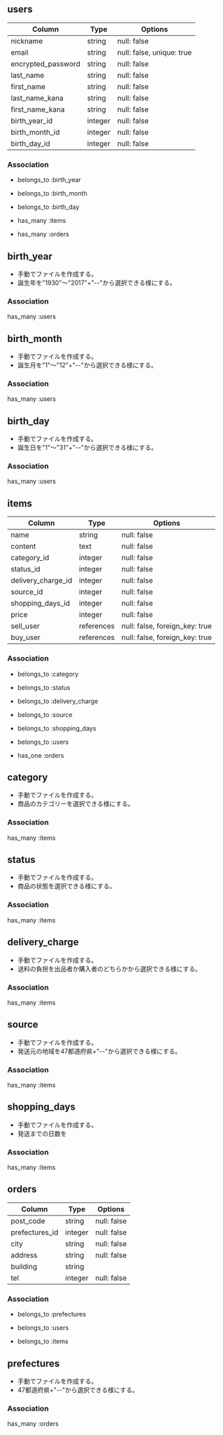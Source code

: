 ## users

|Column            |Type   |Options                  |
|------------------|-------|-------------------------|
|nickname          |string |null: false              |
|email             |string |null: false, unique: true|
|encrypted_password|string |null: false              |
|last_name         |string |null: false              |
|first_name        |string |null: false              |
|last_name_kana    |string |null: false              |
|first_name_kana   |string |null: false              |
|birth_year_id     |integer|null: false              |
|birth_month_id    |integer|null: false              |
|birth_day_id      |integer|null: false              |

### Association
- belongs_to :birth_year
- belongs_to :birth_month
- belongs_to :birth_day

- has_many :items
- has_many :orders


## birth_year
- 手動でファイルを作成する。
- 誕生年を"1930"〜"2017"+"--"から選択できる様にする。
### Association
has_many :users


## birth_month
- 手動でファイルを作成する。
- 誕生月を"1"〜"12"+"--"から選択できる様にする。
### Association
has_many :users


## birth_day
- 手動でファイルを作成する。
- 誕生日を"1"〜"31"+"--"から選択できる様にする。
### Association
has_many :users




## items

|Column            |Type      |Options                       |
|------------------|----------|------------------------------|
|name              |string    |null: false                   |
|content           |text      |null: false                   |
|category_id       |integer   |null: false                   |
|status_id         |integer   |null: false                   |
|delivery_charge_id|integer   |null: false                   |
|source_id         |integer   |null: false                   |
|shopping_days_id  |integer   |null: false                   |
|price             |integer   |null: false                   |
|sell_user         |references|null: false, foreign_key: true|
|buy_user          |references|null: false, foreign_key: true|

### Association
- belongs_to :category
- belongs_to :status
- belongs_to :delivery_charge
- belongs_to :source
- belongs_to :shopping_days

- belongs_to :users
- has_one :orders

## category
- 手動でファイルを作成する。
- 商品のカテゴリーを選択できる様にする。
### Association
has_many :items


## status
- 手動でファイルを作成する。
- 商品の状態を選択できる様にする。
### Association
has_many :items


## delivery_charge
- 手動でファイルを作成する。
- 送料の負担を出品者か購入者のどちらかから選択できる様にする。
### Association
has_many :items


## source
- 手動でファイルを作成する。
- 発送元の地域を47都道府県+"--"から選択できる様にする。
### Association
has_many :items


## shopping_days
- 手動でファイルを作成する。
- 発送までの日数を
### Association
has_many :items



## orders

|Column        |Type   |Options    |
|--------------|-------|-----------|
|post_code     |string |null: false|
|prefectures_id|integer|null: false|
|city          |string |null: false|
|address       |string |null: false|
|building      |string |           |
|tel           |integer|null: false|

### Association
- belongs_to :prefectures

- belongs_to :users
- belongs_to :items

## prefectures
- 手動でファイルを作成する。
- 47都道府県+"--"から選択できる様にする。
### Association
has_many :orders